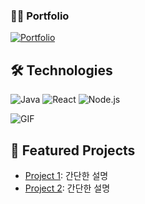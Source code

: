 
### 👨‍💻 Portfolio
[![Portfolio](https://img.shields.io/badge/Portfolio-Notion-black?style=for-the-badge&logo=notion&logoColor=white)](https://climbing-gecko-79f.notion.site/7df43cd38a5e4c3b8eb06ed20535dfe2)<br/>

## 🛠 Technologies
![Java](https://img.shields.io/badge/Java-ED8B00?style=for-the-badge&logo=java&logoColor=white)
![React](https://img.shields.io/badge/React-20232A?style=for-the-badge&logo=react&logoColor=61DAFB)
![Node.js](https://img.shields.io/badge/Node.js-339933?style=for-the-badge&logo=node.js&logoColor=white)

![GIF](https://media.giphy.com/media/your-gif-url/giphy.gif)

## 🚀 Featured Projects
- [Project 1](https://github.com/username/project1): 간단한 설명
- [Project 2](https://github.com/username/project2): 간단한 설명
